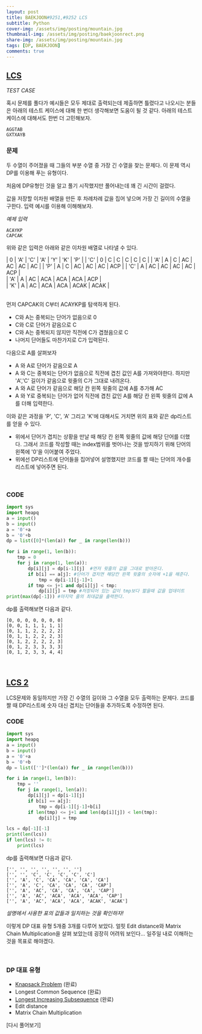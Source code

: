 ```yaml
---
layout: post
title: BAEKJOON#9251,#9252 LCS
subtitle: Python
cover-img: /assets/img/posting/mountain.jpg
thumbnail-img: /assets/img/posting/baekjoonrect.png
share-img: /assets/img/posting/mountain.jpg
tags: [DP, BAEKJOON]
comments: true
---
```


## [LCS](https://www.acmicpc.net/problem/9251)

_TEST CASE_

혹시 문제를 풀다가 예시들은 모두 제대로 출력되는데 제출하면 틀렸다고 나오시는 분들은 아래의 테스트 케이스에 대해 한 번더 생각해보면 도움이 될 것 같다.
아래의 테스트 케이스에 대해서도 한번 더 고민해보자.

```
AGGTAB
GXTXAYB
```

### 문제

두 수열이 주어졌을 때 그들의 부분 수열 중 가장 긴 수열을 찾는 문제다.
이 문제 역시 DP를 이용해 푸는 유형이다.

처음에 DP유형인 것을 알고 풀기 시작했지만 풀어내는데 꽤 긴 시간이 걸렸다.

값을 저장할 이차원 배열을 만든 후 차례차례 값을 집어 넣으며 가장 긴 길이의 수열을 구한다.
입력 예시를 이용해 이해해보자.

_예제 입력_

```
ACAYKP
CAPCAK
```

위와 같은 입력은 아래와 같은 이차원 배열로 나타낼 수 있다.

| 0 | 'A' | 'C' | 'A' | 'Y' | 'K' | 'P' |
| 'C' | 0 | C | C | C | C | C |
| 'A' | A | C | AC | AC | AC | AC |
| 'P' | A | C | AC | AC | AC | ACP |
| 'C' | A | AC | AC | AC | AC | ACP |  
| 'A' | A | AC | ACA | ACA | ACA | ACP |  
| 'K' | A | AC | ACA | ACA | ACAK | ACAK |

<br>
먼저 CAPCAK의 C부터 ACAYKP를 탐색하게 된다.

- C와 A는 중복되는 단어가 없음으로 0
- C와 C로 단어가 같음으로 C
- C와 A는 중복되지 않지만 직전에 C가 겹쳤음으로 C
- 나머지 단어들도 마찬가지로 C가 입력된다.

다음으로 A를 살펴보자

- A 와 A로 단어가 같음으로 A
- A 와 C는 중복되는 단어가 없음으로 직전에 겹친 값인 A를 가져와야한다.
  하지만 'A','C' 길이가 같음으로 윗줄의 C가 그대로 내려온다.
- A 와 A로 단어가 같음으로 해당 칸 왼쪽 윗줄의 값에 A를 추가해 AC
- A 와 Y로 중복되는 단어가 없어 직전에 겹친 값인 A를 해당 칸 왼쪽 윗줄의 값에 A를 더해 입력한다.

이와 같은 과정을 'P', 'C', 'A' 그리고 'K'에 대해서도 거치면 위의 표와 같은 dp리스트를 얻을 수 있다.

- 위에서 단어가 겹치는 상황을 만날 때 해당 칸 왼쪽 윗줄의 값에 해당 단어를 더했다. 그래서 코드를 작성할 때는 index범위를 벗어나는 것을 방지하기 위해 단어의 왼쪽에 '0'을 이어붙여 주었다.
- 위에선 DP리스트에 단어들을 집어넣어 설명했지만 코드를 짤 때는 단어의 개수를 리스트에 넣어주면 된다.

<br>

### CODE

```python
import sys
import heapq
a = input()
b = input()
a = '0'+a
b = '0'+b
dp = list([0]*(len(a)) for _ in range(len(b)))

for i in range(1, len(b)):
    tmp = 0
    for j in range(1, len(a)):
        dp[i][j] = dp[i-1][j]  #먼저 윗줄의 값을 그대로 받아온다.
        if b[i] == a[j]: #단어가 겹치면 해당칸 왼쪽 윗줄의 숫자에 +1을 해준다.
            tmp = dp[i-1][j-1]+1
        if tmp <= j+1 and dp[i][j] < tmp:
            dp[i][j] = tmp #저장되어 있는 값이 tmp보다 짧을때 값을 업데이트
print(max(dp[-1])) #마지막 줄의 최대값을 출력한다.
```

dp를 출력해보면 다음과 같다.

```
[0, 0, 0, 0, 0, 0, 0]
[0, 0, 1, 1, 1, 1, 1]
[0, 1, 1, 2, 2, 2, 2]
[0, 1, 1, 2, 2, 2, 3]
[0, 1, 2, 2, 2, 2, 3]
[0, 1, 2, 3, 3, 3, 3]
[0, 1, 2, 3, 3, 4, 4]
```

<br>

## [LCS 2](https://www.acmicpc.net/problem/9252)

LCS문제와 동일하지만 가장 긴 수열의 길이와 그 수열을 모두 출력하는 문제다.
코드를 짤 때 DP리스트에 숫자 대신 겹치는 단어들을 추가하도록 수정하면 된다.

### CODE

```python
import sys
import heapq
a = input()
b = input()
a = '0'+a
b = '0'+b
dp = list(['']*(len(a)) for _ in range(len(b)))

for i in range(1, len(b)):
    tmp = ''
    for j in range(1, len(a)):
        dp[i][j] = dp[i-1][j]
        if b[i] == a[j]:
            tmp = dp[i-1][j-1]+b[i]
        if len(tmp) <= j+1 and len(dp[i][j]) < len(tmp):
            dp[i][j] = tmp

lcs = dp[-1][-1]
print(len(lcs))
if len(lcs) != 0:
    print(lcs)
```

dp를 출력해보면 다음과 같다.

```
['', '', '', '', '', '', '']
['', '', 'C', 'C', 'C', 'C', 'C']
['', 'A', 'C', 'CA', 'CA', 'CA', 'CA']
['', 'A', 'C', 'CA', 'CA', 'CA', 'CAP']
['', 'A', 'AC', 'CA', 'CA', 'CA', 'CAP']
['', 'A', 'AC', 'ACA', 'ACA', 'ACA', 'CAP']
['', 'A', 'AC', 'ACA', 'ACA', 'ACAK', 'ACAK']
```

_설명에서 사용한 표의 값들과 일치하는 것을 확인하자!_

이렇게 DP 대표 유형 5개중 3개를 다루어 보았다. 얼핏 Edit distance와 Matrix Chain Multiplication을 살펴 보았는데 굉장히 어려워 보인다...
일주일 내로 이해하는 것을 목표로 해야겠다.

<br>

### DP 대표 유형

- [Knapsack Problem](https://youseop.github.io/2020-09-30-BAEKJOON-DP.2-knapsack/) (완료)
- Longest Common Sequence (완료)
- [Longest Increasing Subsequence](https://youseop.github.io/2020-09-29-BAEKJOON-DP.1-LIS/) (완료)
- Edit distance
- Matrix Chain Multiplication

[다시 풀어보기]
<br>
<br>
